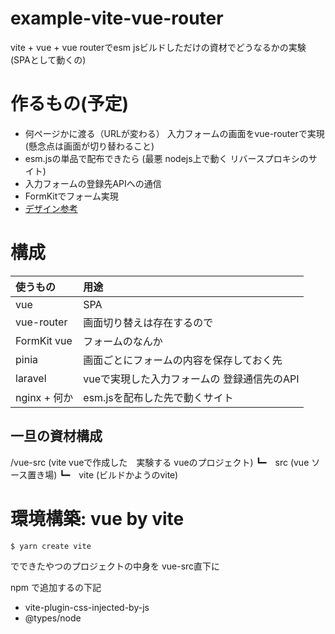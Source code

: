 # example-vite-vue-router
vite + vue + vue routerでesm jsビルドしただけの資材でどうなるかの実験(SPAとして動くの)

# 作るもの(予定)
- 何ページかに渡る（URLが変わる） 入力フォームの画面をvue-routerで実現 (懸念点は画面が切り替わること)
- esm.jsの単品で配布できたら (最悪 nodejs上で動く リバースプロキシのサイト)
- 入力フォームの登録先APIへの通信
- FormKitでフォーム実現
- [デザイン参考](https://vue-now-ui-dashboard-laravel.creative-tim.com/login)

# 構成
| 使うもの        | 用途                      |
|:------------|:------------------------|
| vue         | SPA                     |
| vue-router  | 画面切り替えは存在するので           |
| FormKit vue | フォームのなんか                |
| pinia       | 画面ごとにフォームの内容を保存しておく先    |
| laravel     | vueで実現した入力フォームの 登録通信先のAPI|
| nginx + 何か  | esm.jsを配布した先で動くサイト      |

## 一旦の資材構成
/vue-src (vite vueで作成した　実験する vueのプロジェクト)
    ┗━　src (vue ソース置き場)
    ┗━　vite (ビルドかようのvite)

# 環境構築: vue by vite
```bash
$ yarn create vite
```
でできたやつのプロジェクトの中身を vue-src直下に  

npm で追加するの下記  
- vite-plugin-css-injected-by-js
- @types/node  